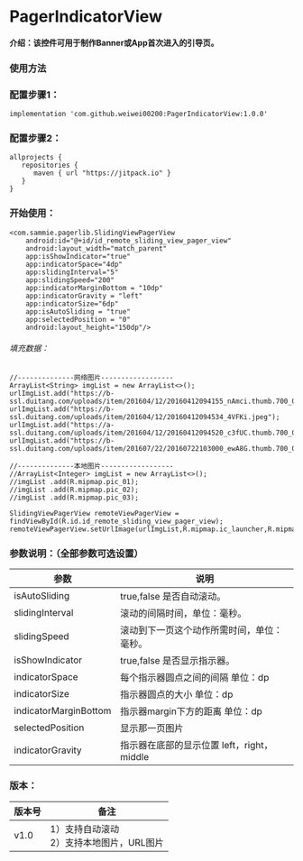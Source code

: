# PagerIndicatorView
**介绍：该控件可用于制作Banner或App首次进入的引导页。**
 
### 使用方法

### 配置步骤1：
    implementation 'com.github.weiwei00200:PagerIndicatorView:1.0.0'
    
### 配置步骤2：
    allprojects {
       repositories {
          maven { url "https://jitpack.io" }
       }
    }
### 开始使用：
    <com.sammie.pagerlib.SlidingViewPagerView
        android:id="@+id/id_remote_sliding_view_pager_view"
        android:layout_width="match_parent"
        app:isShowIndicator="true"
        app:indicatorSpace="4dp"
        app:slidingInterval="5"
        app:slidingSpeed="200"
        app:indicatorMarginBottom = "10dp"
        app:indicatorGravity = "left"
        app:indicatorSize="6dp"
        app:isAutoSliding = "true"
        app:selectedPosition = "0"
        android:layout_height="150dp"/>
        
######  填充数据：
	//--------------网络图片------------------
	ArrayList<String> imgList = new ArrayList<>();
	urlImgList.add("https://b-ssl.duitang.com/uploads/item/201604/12/20160412094155_nAmci.thumb.700_0.jpeg");
	urlImgList.add("https://b-ssl.duitang.com/uploads/item/201604/12/20160412094534_4VFKi.jpeg");
	urlImgList.add("https://a-ssl.duitang.com/uploads/item/201604/12/20160412094520_c3fUC.thumb.700_0.jpeg");
	urlImgList.add("https://b-ssl.duitang.com/uploads/item/201607/22/20160722103000_ewA8G.thumb.700_0.jpeg");
	
	//--------------本地图片------------------
	//ArrayList<Integer> imgList = new ArrayList<>();
	//imgList .add(R.mipmap.pic_01);
	//imgList .add(R.mipmap.pic_02);
	//imgList .add(R.mipmap.pic_03);	    

	SlidingViewPagerView remoteViewPagerView = findViewById(R.id.id_remote_sliding_view_pager_view);
	remoteViewPagerView.setUrlImage(urlImgList,R.mipmap.ic_launcher,R.mipmap.ic_launcher);
    
### 参数说明：（全部参数可选设置）
参数     | 说明
-------- | ---
isAutoSliding | true,false 是否自动滚动。
slidingInterval | 滚动的间隔时间，单位：毫秒。
slidingSpeed | 滚动到下一页这个动作所需时间，单位：毫秒。
isShowIndicator | true,false 是否显示指示器。
indicatorSpace | 每个指示器圆点之间的间隔 单位：dp
indicatorSize|指示器圆点的大小 单位：dp
indicatorMarginBottom | 指示器margin下方的距离 单位：dp
selectedPosition | 显示那一页图片
indicatorGravity|指示器在底部的显示位置 left，right，middle 

### 版本：
版本号     | 备注
-------- | ---
v1.0 | 1）支持自动滚动<br>2）支持本地图片，URL图片
 

